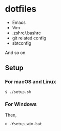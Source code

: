 dotfiles
========

* Emacs
* Vim
* .zshrc/.bashrc
* git related config
* sbtconfig

And so on.

## Setup

### For macOS and Linux

```bash
$ ./setup.sh
```

### For Windows

Then, 

```batfile
> .¥setup_win.bat
```
